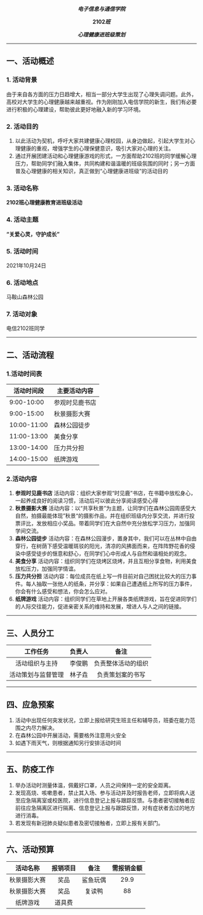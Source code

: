 **$$电子信息与通信学院$$**

**$$2102班$$**

**$$心理健康进班级策划$$**


<div STYLE="page-break-after: always;"></div>

---

## 一、活动概述

### 1. 活动背景

由于来自各方面的压力日趋增大，相当一部分大学生出现了心理失调问题。此外，高校对大学生的心理健康越来越重视。作为刚刚加入电信学院的新生，我们有必要进行积极的心理建设，帮助彼此更好地融入新的学习环境。

### 2. 活动目的

1. 以此活动为契机，呼吁大家共建健康心理校园，从身边做起，引起大学生对心理健康的重视，增强学生的心理保健意识，吸引大家对心理的关注。
2. 通过开展团建活动和心理健康游戏的形式，一方面帮助2102班的同学缓解心理压力，帮助同学们融入集体，共同构建和谐温暖的班级氛围的同时；另一方面普及心理健康的相关知识，真正做到“心理健康进班级”的活动目的

### 3. 活动名称

**2102班心理健康教育进班级活动**

### 4. 活动主题

**“关爱心灵，守护成长”**

### 5. 活动时间

2021年10月24日

### 6. 活动地点

马鞍山森林公园

### 7. 活动对象

电信2102班同学
<div STYLE="page-break-after: always;"></div>

---

## 二、活动流程

### 1.活动时间表


|活动时间段|主要活动内容|
|--------|----------|
|9:00-10:00|参观时见鹿书店|
|9:00-15:00|秋景摄影大赛|
|10:00-11:00|森林公园徒步|
|11:00-13:00|美食分享|
|13:00-14:00|压力共分担|
|14:00-15:00|纸牌游戏|

### 2.活动内容

1. **参观时见鹿书店**
   活动内容：组织大家参观“时见鹿”书店，在书籍中放松身心，一起养成良好的阅读习惯，活动后可以彼此分享阅读感受心得
2. **秋景摄影大赛**
   活动内容：以“共享秋景”为主题，让同学们在森林公园周感受大自然，拍摄最能体现”秋景“的摄影作品，并在组织班级内分享交流，并进行投票评比，发放相应小奖品。带着同学们在大自然中充分放松学习压力，加强同学间交流。
3. **森林公园徒步**
   活动内容：在森林公园漫步，置身其中，我们可以在丛林中自由穿行，在树荫下感受温暖斑驳的阳光，清凉的风拂面而来，在阵阵野花香的侵染中感受徒步的惬意和舒心，在同学们心中形成人与自然和谐相处的观念。
4. **美食分享**
   活动内容：组织同学们在烧烤区烧烤，并且互相分享食物，利用美食放松压力，加强同学情谊。
5. **压力共分担**
   活动内容：每位成员在纸上写一件目前对自己困扰比较大的压力事件。每人抽取一张他人的纸条，并分享：如果自己遭遇纸上所写的压力事件，你会有什么感受和想法，你会怎么应对。
6. **纸牌游戏**
   活动内容：组织同学们在草地上开展各类纸牌游戏，旨在促进同学们的人际交往能力，促进亲密关系的维持和发展，增进人与人之间的链接。

<div STYLE="page-break-after: always;"></div>

---

## 三、人员分工
|工作任务|负责人|备注|
|:----:|:-----:|:------:|
|活动组织与主持|李俊鹏|负责整体活动的组织|
|活动策划与监督管理|林子垚|负责策划案的书写|

---

## 四、应急预案
1. 活动中出现任何突发状况，立即上报给研究生班主任和辅导员，班委在能力范围之内尽力解决。
2. 在森林公园中开展活动，需要格外注意用火安全
3. 如遇下雨天气，则根据通知另行安排活动时间


---

## 五、防疫工作
1. 举办活动时测量体温，佩戴好口罩，人员之间保持一定的安全距离。
2. 发现高烧、咳嗽患者，禁止其入场、参与活动并及时报告老师，立即将病人送至应急隔离室或校医院，进行信息登记上报与跟踪反馈。与患者密切接触者应前往应急隔离区进行隔离、信息登记上报与跟踪反馈，对有症状者去过的地方进行消毒。
3. 若发现有新冠肺炎疑似患者及密切接触者，立即上报有关部门。

---

## 六、活动预算

|活动名称|报销项目|备注|需报销金额|
|:-----:|:----:|:--:|:------:|
|秋景摄影大赛|奖品|鲨鱼玩偶|29.9|
|秋景摄影大赛|奖品|复读鸭|88|
|纸牌游戏|道具费|||

<div STYLE="page-break-after: always;"></div>

